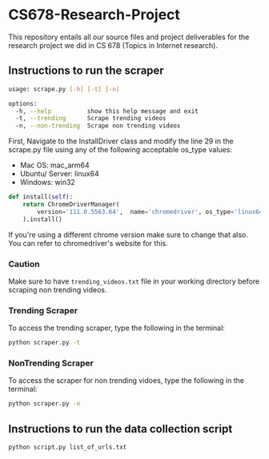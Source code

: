 # CS678-Research-Project

This repository entails all our source files and project deliverables for the research project we did in CS 678 (Topics in Internet research).

## Instructions to run the scraper

```bash
usage: scrape.py [-h] [-t] [-n]

options:
  -h, --help          show this help message and exit
  -t, --trending      Scrape trending videos
  -n, --non-trending  Scrape non trending videos
```

First, Navigate to the InstallDriver class and modify the line 29 in the scrape.py file using any of the following acceptable os_type values:

- Mac OS: mac_arm64
- Ubuntu/ Server: linux64
- Windows: win32

```python
def install(self):
    return ChromeDriverManager(
        version='111.0.5563.64',  name='chromedriver', os_type='linux64', path=os.getcwd()
    ).install()
```

If you're using a different chrome version make sure to change that also. You can refer to chromedriver's website for this.

### Caution

Make sure to have `trending_videos.txt` file in your working directory before scraping non trending videos.

### Trending Scraper

To access the trending scraper, type the following in the terminal:

```bash
python scraper.py -t
```

### NonTrending Scraper

To access the scraper for non trending vidoes, type the following in the terminal:

```bash
python scraper.py -n
```

## Instructions to run the data collection script

```bash
python script.py list_of_urls.txt
```
